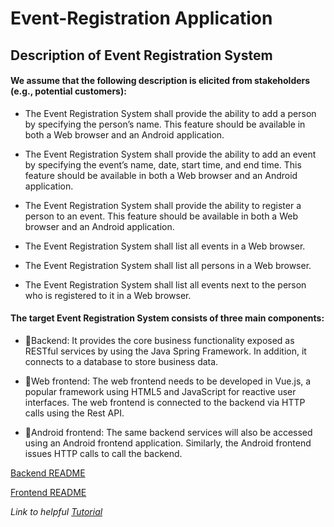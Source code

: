 # Event-Registration Application

## Description of Event Registration System

#### We assume that the following description is elicited from stakeholders (e.g., potential customers):

- The Event Registration System shall provide the ability to add a person by specifying the person’s name. This feature should be available in both a Web browser and an Android application.

- The Event Registration System shall provide the ability to add an event by specifying the event’s name, date, start time, and end time. This feature should be available in both a Web browser and an Android application.

- The Event Registration System shall provide the ability to register a person to an event. This feature should be available in both a Web browser and an Android application.

- The Event Registration System shall list all events in a Web browser.

- The Event Registration System shall list all persons in a Web browser.

- The Event Registration System shall list all events next to the person who is registered to it in a Web browser.

#### The target Event Registration System consists of three main components:

- :star2:Backend: It provides the core business functionality exposed as RESTful services by using the Java Spring Framework. In addition, it connects to a database to store business data.

- :star2:Web frontend: The web frontend needs to be developed in Vue.js, a popular framework using HTML5 and JavaScript for reactive user interfaces. The web frontend is connected to the backend via HTTP calls using the Rest API.

- :star2:Android frontend: The same backend services will also be accessed using an Android frontend application. Similarly, the Android frontend issues HTTP calls to call the backend.

[Backend README](https://github.com/violetwei/Event-Registration-App/blob/master/EventRegistration-Backend/README.md)

[Frontend README](https://github.com/violetwei/Event-Registration-App/tree/master/EventRegistration-Frontend/README.md)


*Link to helpful [Tutorial](https://mcgill-ecse321-winter2019.github.io/EventRegistration-Tutorials/)*
